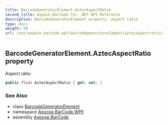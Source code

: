 ```yaml
---
title: BarcodeGeneratorElement.AztecAspectRatio
second_title: Aspose.BarCode for .NET API Reference
description: BarcodeGeneratorElement property. Aspect ratio
type: docs
weight: 50
url: /net/aspose.barcode.wpf/barcodegeneratorelement/aztecaspectratio/
---
```

## BarcodeGeneratorElement.AztecAspectRatio property

Aspect ratio.

```csharp
public float AztecAspectRatio { get; set; }
```

### See Also

* class [BarcodeGeneratorElement](../)
* namespace [Aspose.BarCode.WPF](../../barcodegeneratorelement/)
* assembly [Aspose.BarCode](../../../)



